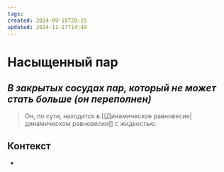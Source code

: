 ```yaml
---
tags: 
created: 2024-09-18T20:15
updated: 2024-11-17T14:49
---
```

# Насыщенный пар

## ***В закрытых сосудах пар, который не может стать больше (он переполнен)***
>Он, по сути, находится в [[Динамическое равновесие|динамическом равновесии]] с жидкостью.

## Контекст
- 

